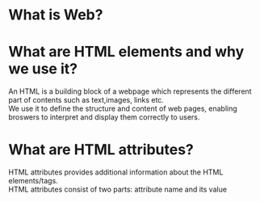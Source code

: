 # What is Web?


# What are HTML elements and why we use it?
An HTML is a building block of a webpage which represents the different part of contents such as text,images, links etc.</br>
We use it to define the structure and content of web pages, enabling broswers to interpret and display them correctly to users.

# What are HTML attributes?
HTML attributes provides additional information about the HTML elements/tags. </br>
HTML attributes consist of two parts: attribute name and its value

# 


